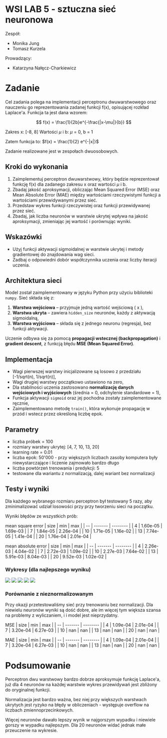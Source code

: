 # WSI LAB 5 - sztuczna sieć neuronowa

Zespół:
- Monika Jung
- Tomasz Kurzela

Prowadzący:
- Katarzyna Nałęcz-Charkiewicz

# Zadanie

Cel zadania polega na implementacji perceptronu dwuwarstwowego oraz nauczeniu go reprezentowania zadanej funkcji f(x), opisującej rozkład Laplace'a. Funkcja ta jest dana wzorem:

$$
f(x) = \frac{1}{2b}e^{-\frac{|x-\mu|}{b}}
$$

Zakres x: [-8, 8]
Wartości $\mu$ i b: $\mu$ = 0, b = 1

Zatem funkcja to: $f(x) = \frac{1}{2} e^{-|x|}$

Zadanie realizowane jest w zespołach dwuosobowych.


## Kroki do wykonania

1. Zaimplementuj perceptron dwuwarstwowy, który będzie reprezentował funkcję f(x) dla zadanego zakresu x oraz wartości  $\mu$ i b.
2. Zbadaj jakość aproksymacji, obliczając Mean Squared Error (MSE) oraz Mean Absolute Error (MAE) między wartościami rzeczywistymi funkcji a wartościami przewidywanymi przez sieć.
3. Przedstaw wykres funkcji rzeczywistej oraz funkcji przewidywanej przez sieć.
4. Zbadaj, jak liczba neuronów w warstwie ukrytej wpływa na jakość aproksymacji, zmieniając jej wartość i porównując wyniki.

## Wskazówki

- Użyj funkcji aktywacji sigmoidalnej w warstwie ukrytej i metody gradientowej do znajdowania wag sieci.
- Zadbaj o odpowiedni dobór współczynnika uczenia oraz liczby iteracji uczenia.


## Architektura sieci

Model został zaimplementowany w języku Python przy użyciu biblioteki `numpy`. Sieć składa się z:

1. **Warstwa wejściowa** – przyjmuje jedną wartość wejściową \( x \),
2. **Warstwa ukryta** – zawiera `hidden_size` neuronów, każdy z aktywacją sigmoidalną,
3. **Warstwa wyjściowa** – składa się z jednego neuronu (regresja), bez funkcji aktywacji.

Uczenie odbywa się za pomocą **propagacji wstecznej (backpropagation)** i **gradient descent**, z funkcją błędu **MSE (Mean Squared Error)**.


## Implementacja

- Wagi pierwszej warstwy inicjalizowane są losowo z przedziału [-1/sqrt(n), 1/sqrt(n)],
- Wagi drugiej warstwy początkowo ustawiono na zero,
- Dla stabilności uczenia zastosowano **normalizację danych wejściowych i wyjściowych** (średnia = 0, odchylenie standardowe = 1),
- Funkcja aktywacji `sigmoid` oraz jej pochodna zostały zaimplementowane ręcznie,
- Zaimplementowano metodę `train()`, która wykonuje propagację w przód i wstecz przez określoną liczbę epok.


## Parametry

- liczba próbek = 100
- rozmiary warstwy ukrytej: [4, 7, 10, 13, 20]
- learning rate = 0.01
- liczba epok: 50'000 - przy większych liczbach zasoby komputera były niewystarczające i liczenie zajmowało bardzo długo
- liczba powtórzeń trenowania i predykcji: 5
- testowane dla wariantu z normalizacją, dalej wariant bez normalizacji

## Testy i wyniki

Dla każdego wybranego rozmiaru perceptron był testowany 5 razy, aby zminimalizować udział losowości przy przy tworzeniu sieci na początku.

Wyniki błędów ze wszystkich prób:

mean square error
| size | min | max |
| -- | ------- | -------- |
|  4 | 1.60e-05 | 1.69e-03 |
|  7 | 1.84e-05 | 2.26e-04 |
| 10 | 1.71e-05 | 1.16e-02 |
| 13 | 7.74e-05 | 1.41e-04 |
| 20 | 1.76e-04 | 2.01e-04 |

mean absolute error
| size | min | max |
| -- | ------- | -------- |
|  4 | 2.26e-03 | 4.04e-02 |
|  7 | 2.72e-03 | 1.09e-02 |
| 10 | 2.27e-03 | 7.64e-02 |
| 13 | 5.91e-03 | 8.04e-03 |
| 20 | 9.52e-03 | 1.02e-02 |


### Wykresy (dla najlepszego wyniku)

![](plots/normal_size=4.png)
![](plots/normal_size=7.png)
![](plots/normal_size=10.png)
![](plots/normal_size=13.png)
![](plots/normal_size=20.png)


### Porównanie z nieznormalizowanym

Przy okazji przetestowaliśmy sieć przy trenowaniu bez normalizacji.
Dla niewielu neuronów wyniki są dość dobre, ale im więcej tym większa szansa na problemy z wyliczaniem, i i model jest nieprzydatny.

MSE
| size | min | max |
| -- | ------- | -------- |
|  4 | 1.09e-04 | 2.01e-04 |
|  7 | 3.20e-04 | 6.27e-03 |
| 10 | nan | nan |
| 13 | nan | nan |
| 20 | nan | nan |

MAE
| size | min | max |
| -- | ------- | -------- |
|  4 | 1.09e-04 | 2.01e-04 |
|  7 | 3.20e-04 | 6.27e-03 |
| 10 | nan | nan |
| 13 | nan | nan |
| 20 | nan | nan |


# Podsumowanie

Perceptron dwu warstwowy bardzo dobrze aproksymuje funkcję Laplace'a, już dla 4 neuronów na każdej warstwie wykres przewidywań jest zbliżony do oryginalnej funkcji.

Normalizacja jest bardzo ważna, bez niej przy większych warstwach ukrytych jest ryzyko na błędy w obliczeniach - występuje overflow na liczbach zmiennoprzecinkowych.

Więcej neuronów dawało lepszy wynik w najgorszym wypadku i niewiele gorszy w wypadku najlepszym. Dla 20 neuronów widać jednak małe przeuczenie na wykresie.


